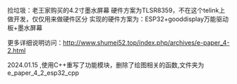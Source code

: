 捡垃圾：老王家购买的4.2寸墨水屏幕
硬件方案为TLSR8359，不在这个telink上做开发，仅仅用来做硬件区分
实现的硬件方案为：ESP32+gooddisplay万能驱动板+墨水屏幕

更多详细说明访问：http://www.shumei52.top/index.php/archives/e-paper_4-2.html

2024.01.15 ,使用C++重写了功能模块，删除了绘图相关的函数,文件夹为e_paper_4_2_esp32_cpp